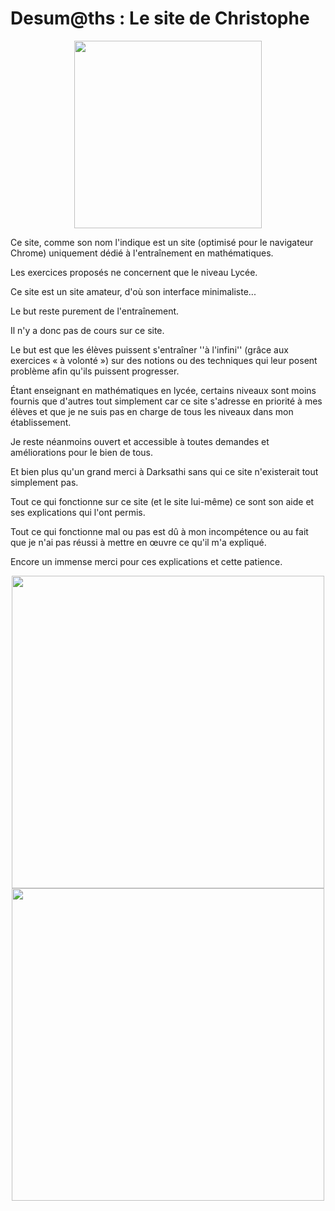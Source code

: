 # Desum@ths : Le site de Christophe
<center><img src='https://github.com/DarkSATHI/desumath_work/blob/main/public/sidebar-image.png?raw=true' width="300" /></center>

Ce site, comme son nom l'indique est un site (optimisé pour le navigateur Chrome) uniquement dédié à l'entraînement en mathématiques.

Les exercices proposés ne concernent que le niveau Lycée.

Ce site est un site amateur, d'où son interface minimaliste...

Le but reste purement de l'entraînement.

Il n'y a donc pas de cours sur ce site.

Le but est que les élèves puissent s'entraîner ''à l'infini'' (grâce aux exercices « à volonté ») sur des notions ou des techniques qui leur posent problème afin qu'ils puissent progresser.

Étant enseignant en mathématiques en lycée, certains niveaux sont moins fournis que d'autres tout simplement car ce site s'adresse en priorité à mes élèves et que je ne suis pas en charge de tous les niveaux dans mon établissement.

Je reste néanmoins ouvert et accessible à toutes demandes et améliorations pour le bien de tous.

Et bien plus qu'un grand merci à Darksathi sans qui ce site n'existerait tout simplement pas.

Tout ce qui fonctionne sur ce site (et le site lui-même) ce sont son aide et ses explications qui l'ont permis.

Tout ce qui fonctionne mal ou pas est dû à mon incompétence ou au fait que je n'ai pas réussi à mettre en œuvre ce qu'il m'a expliqué.

Encore un immense merci pour ces explications et cette patience.

<center><img src='https://github.com/DarkSATHI/desumath_work/blob/main/public/images/presentationDesumath3.png?raw=true' width="500" /></center>

<center><img src='https://github.com/DarkSATHI/desumath_work/blob/main/public/images/presentationDesumath2.png?raw=true' width="500" /></center>

